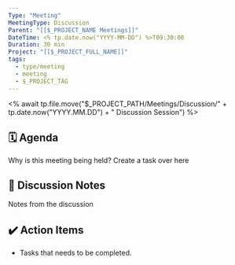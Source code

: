 ```yaml
---
Type: "Meeting"
MeetingType: Discussion
Parent: "[[$_PROJECT_NAME Meetings]]"
DateTime: <% tp.date.now("YYYY-MM-DD") %>T09:30:00
Duration: 30 min
Project: "[[$_PROJECT_FULL_NAME]]"
tags:
  - type/meeting
  - meeting
  - $_PROJECT_TAG
---
```

<% await tp.file.move("$_PROJECT_PATH/Meetings/Discussion/" + tp.date.now("YYYY.MM.DD") + " Discussion Session") %>

## 🗓️ Agenda  

Why is this meeting being held? Create a task over here   
  
## 📝 Discussion Notes  

Notes from the discussion  
  
## ✔️ Action Items  

- Tasks that needs to be completed.

